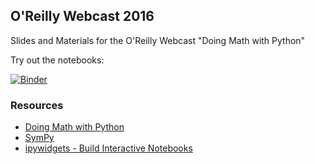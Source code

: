## O'Reilly Webcast 2016

Slides and Materials for the O'Reilly Webcast "Doing Math with Python"

Try out the notebooks:

[![Binder](http://mybinder.org/badge.svg)](http://mybinder.org/repo/doingmathwithpython/oreilly-webcast-2016)

### Resources

- [Doing Math with Python](http://doingmathwithpython.github.io/)
- [SymPy](http://www.sympy.org)
- [ipywidgets - Build Interactive Notebooks](https://github.com/ipython/ipywidgets)

